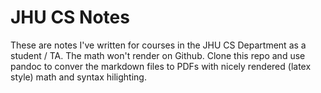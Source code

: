 # JHU CS Notes

These are notes I've written for courses in the JHU CS Department as a student / TA. The math won't render on Github. Clone this repo and use pandoc to conver the markdown files to PDFs with nicely rendered (latex style) math and syntax hilighting. 